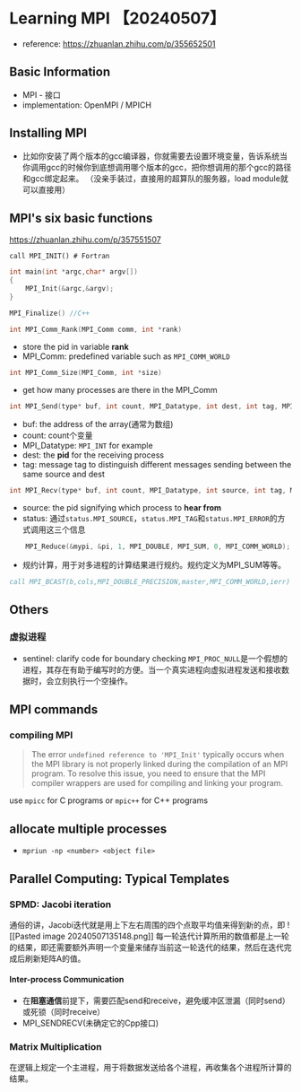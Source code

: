 # Learning MPI 【20240507】
- reference: https://zhuanlan.zhihu.com/p/355652501
## Basic Information
- MPI - 接口
- implementation: OpenMPI / MPICH
## Installing MPI
- 比如你安装了两个版本的gcc编译器，你就需要去设置环境变量，告诉系统当你调用gcc的时候你到底想调用哪个版本的gcc，把你想调用的那个gcc的路径和gcc绑定起来。
（没亲手装过，直接用的超算队的服务器，load module就可以直接用）

## MPI's six basic functions
https://zhuanlan.zhihu.com/p/357551507
```Fortran
call MPI_INIT() # Fortran 
```
```C
int main(int *argc,char* argv[]) 
{ 
    MPI_Init(&argc,&argv); 
}
```

```cpp
MPI_Finalize() //C++ 
```

```cpp
int MPI_Comm_Rank(MPI_Comm comm, int *rank) 
```
- store the pid in variable **rank**
- MPI_Comm: predefined variable such as `MPI_COMM_WORLD`
```cpp
int MPI_Comm_Size(MPI_Comm, int *size) 
```
- get how many processes are there in the MPI_Comm
```cpp
int MPI_Send(type* buf, int count, MPI_Datatype, int dest, int tag, MPI_Comm comm)
```
- buf: the address of the array(通常为数组)
- count: count个变量
- MPI_Datatype: `MPI_INT` for example
- dest: the **pid** for the receiving process
- tag: message tag to distinguish different messages sending between the same source and dest
```cpp
int MPI_Recv(type* buf, int count, MPI_Datatype, int source, int tag, MPI_Comm comm, MPI_Status *status) 
```
- source: the pid signifying which process to **hear from**
- status: 通过`status.MPI_SOURCE`，`status.MPI_TAG`和`status.MPI_ERROR`的方式调用这三个信息
```c
    MPI_Reduce(&mypi, &pi, 1, MPI_DOUBLE, MPI_SUM, 0, MPI_COMM_WORLD);
```
- 规约计算，用于对多进程的计算结果进行规约。规约定义为MPI_SUM等等。
```fortran
call MPI_BCAST(b,cols,MPI_DOUBLE_PRECISION,master,MPI_COMM_WORLD,ierr) 
```
## Others
### 虚拟进程
- sentinel: clarify code for boundary checking
`MPI_PROC_NULL`是一个假想的进程，其存在有助于编写时的方便。当一个真实进程向虚拟进程发送和接收数据时，会立刻执行一个空操作。
## MPI commands
### compiling MPI
> The error `undefined reference to 'MPI_Init'` typically occurs when the MPI library is not properly linked during the compilation of an MPI program. To resolve this issue, you need to ensure that the MPI compiler wrappers are used for compiling and linking your program.

use `mpicc` for C programs or `mpic++` for C++ programs

## allocate multiple processes
- `mpriun -np <number> <object file>`

## Parallel Computing:  Typical Templates
### SPMD: Jacobi iteration
通俗的讲，Jacobi迭代就是用上下左右周围的四个点取平均值来得到新的点，即
![[Pasted image 20240507135148.png]]
每一轮迭代计算所用的数值都是上一轮的结果，即还需要额外声明一个变量来储存当前这一轮迭代的结果，然后在迭代完成后刷新矩阵A的值。
#### Inter-process Communication
- 在**阻塞通信**前提下，需要匹配send和receive，避免缓冲区泄漏（同时send）或死锁（同时receive）
- MPI_SENDRECV(未确定它的Cpp接口)
### Matrix Multiplication
在逻辑上规定一个主进程，用于将数据发送给各个进程，再收集各个进程所计算的结果。